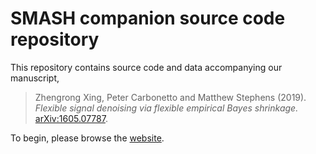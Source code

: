 # SMASH companion source code repository

This repository contains source code and data accompanying our manuscript,

> Zhengrong Xing, Peter Carbonetto and Matthew Stephens (2019).
> *Flexible signal denoising via flexible empirical Bayes shrinkage.*
> [arXiv:1605.07787][smash-preprint].

To begin, please browse the [website][github-site].

[github-site]: https://stephenslab.github.io/smash-paper
[smash-preprint]: https://arxiv.org/abs/1605.07787
